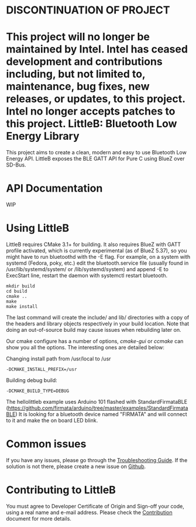 # DISCONTINUATION OF PROJECT #
This project will no longer be maintained by Intel.
Intel has ceased development and contributions including, but not limited to, maintenance, bug fixes, new releases, or updates, to this project.
Intel no longer accepts patches to this project.
LittleB: Bluetooth Low Energy Library
=============

This project aims to create a clean, modern and easy to use Bluetooth Low Energy API.
LittleB exposes the BLE GATT API for Pure C using BlueZ over SD-Bus.

API Documentation
============

WIP

Using LittleB
============

LittleB requires CMake 3.1+ for building. It also
requires BlueZ with GATT profile activated, which is currently experimental (as
of BlueZ 5.37), so you might have to run bluetoothd with the -E flag. For
example, on a system with systemd (Fedora, poky, etc.) edit the
bluetooth.service file (usually found in /usr/lib/systemd/system/ or
/lib/systemd/system) and append -E to ExecStart line, restart the daemon with
systemctl restart bluetooth.

~~~~~~~~~~~~~{.sh}
mkdir build
cd build
cmake ..
make
make install
~~~~~~~~~~~~~

The last command will create the include/ and lib/ directories with a copy of
the headers and library objects respectively in your build location. Note that
doing an out-of-source build may cause issues when rebuilding later on.

Our cmake configure has a number of options, *cmake-gui* or *ccmake* can show
you all the options. The interesting ones are detailed below:

Changing install path from /usr/local to /usr
~~~~~~~~~~~~~
-DCMAKE_INSTALL_PREFIX=/usr
~~~~~~~~~~~~~
Building debug build:
~~~~~~~~~~~~~
-DCMAKE_BUILD_TYPE=DEBUG
~~~~~~~~~~~~~

The hellolittleb example uses Arduino 101 flashed with StandardFirmataBLE
(https://github.com/firmata/arduino/tree/master/examples/StandardFirmataBLE)
It is looking for a bluetooth device named "FIRMATA" and will connect to it and make the on board LED blink. 

Common issues
============

If you have any issues, please go through the [Troubleshooting Guide](TROUBLESHOOTING.md). If the solution is not there, please create a new issue on [Github](https://github.com/intel-iot-devkit/littleb).

Contributing to LittleB
============

You must agree to Developer Certificate of Origin and Sign-off your code,
using a real name and e-mail address. 
Please check the [Contribution](CONTRIBUTING.md) document for more details.
